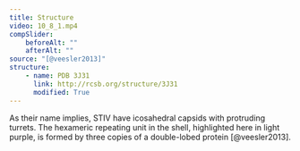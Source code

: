 ```yaml
---
title: Structure
video: 10_8_1.mp4
compSlider:
    beforeAlt: ""
    afterAlt: ""
source: "[@veesler2013]"
structure:
    - name: PDB 3J31
      link: http://rcsb.org/structure/3J31
      modified: True
---
```

As their name implies, STIV have icosahedral capsids with protruding turrets. The hexameric repeating unit in the shell, highlighted here in light purple, is formed by three copies of a double-lobed protein [@veesler2013].

